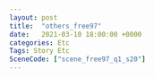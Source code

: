 ```yaml
---
layout: post
title:  "others_free97"
date:   2021-03-10 18:00:00 +0000
categories: Etc
Tags: Story Etc
SceneCode: ["scene_free97_q1_s20"]
---
```

